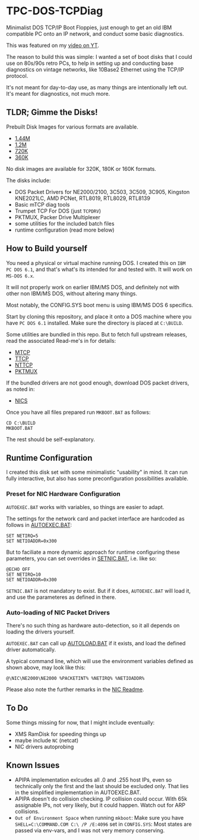 # TPC-DOS-TCPDiag

Minimalist DOS TCP/IP Boot Floppies, just enough to get an old IBM compatible PC
onto an IP network, and conduct some basic diagnostics.

This was featured on my [video on YT](https://www.youtube.com/watch?v=18A993m9Pm8).

The reason to build this was simple: I wanted a set of boot disks that I could use
on 80s/90s retro PCs, to help in setting up and conducting base diagnostics on
vintage networks, like 10Base2 Ethernet using the TCP/IP protocol.

It's not meant for day-to-day use, as many things are intentionally left out.
It's meant for diagnostics, not much more.


## TLDR; Gimme the Disks!

Prebuilt Disk Images for various formats are available.

* [1.44M](DISKIMG/144M)
* [1.2M](DISKIMG/12M)
* [720K](DISKIMG/720K)
* [360K](DISKIMG/360K)

No disk images are available for 320K, 180K or 160K formats.

The disks include:

* DOS Packet Drivers for NE2000/2100, 3C503, 3C509, 3C905, Kingston KNE2021LC, AMD PCNet, RTL8019, RTL8029, RTL8139
* Basic mTCP diag tools
* Trumpet TCP For DOS (just `TCPDRV`)
* PKTMUX, Packer Drive Multiplexer
* some utilities for the included batch files
* runtime configuration (read more below)


## How to Build yourself

You need a physical or virtual machine running DOS.
I created this on `IBM PC DOS 6.1`, and that's what's its intended for and tested with.
It will work on `MS-DOS 6.x`.

It will not properly work on earlier IBM/MS DOS, and definitely not with other
non IBM/MS DOS, without altering many things.

Most notably, the CONFIG.SYS boot menu is using IBM/MS DOS 6 specifics.


Start by cloning this repository, and place it onto a DOS machine where you have `PC DOS 6.1` installed.
Make sure the directory is placed at `C:\BUILD`. 


Some utilities are bundled in this repo.
But to fetch full upstream releases, read the
associated Read-me's in for details:

* [MTCP](MTCP/README.md)
* [TTCP](TTCP/README.md)
* [NTTCP](NTTCP/README.md)
* [PKTMUX](PKTMUX/README.md)

If the bundled drivers are not good enough,
download DOS packet drivers, as noted in:

* [NICS](NICS/README.md)

Once you have all files prepared run `MKBOOT.BAT` as follows:

```
CD C:\BUILD
MKBOOT.BAT
```

The rest should be self-explanatory.


## Runtime Configuration

I created this disk set with some minimalistic "usability" in mind.
It can run fully interactive, but also has some preconfiguration possibilities available.


### Preset for NIC Hardware Configuration

`AUTOEXEC.BAT` works with variables, so things are easier to adapt.

The settings for the network card and packet interface are hardcoded as follows in [AUTOEXEC.BAT](CFG/AUTOEXEC.BAT):

```
SET NETIRQ=5
SET NETIOADDR=0x300
```

But to faciliate a more dynamic approach for runtime configuring these parameters,
you can set overrides in [SETNIC.BAT](CFG/SETNIC.BAT), i.e. like so:

```
@ECHO OFF
SET NETIRQ=10
SET NETIOADDR=0x300
```

`SETNIC.BAT` is not mandatory to exist.
But if it does, `AUTOEXEC.BAT` will load it, and use the parameteres as defined in there.


### Auto-loading of NIC Packet Drivers

There's no such thing as hardware auto-detection, so it all depends on loading the drivers yourself.

`AUTOEXEC.BAT` can call up [AUTOLOAD.BAT](CFG/AUTOLOAD.BAT) if it exists, and load the defined
driver automatically.

A typical command line, which will use the environment variables defined as shown above, may look like this:

```
@\NIC\NE2000\NE2000 %PACKETINT% %NETIRQ% %NETIOADDR%
```

Please also note the further remarks in the [NIC Readme](NICS/README.md).


## To Do

Some things missing for now, that I might include eventually:

* XMS RamDisk for speeding things up
* maybe include `NC` (netcat)
* NIC drivers autoprobing

## Known Issues

* APIPA implementation exlcudes all .0 and .255 host IPs, even so technically only the first and the last should be excluded only. That lies in the simplified implementation in AUTOEXEC.BAT.
* APIPA doesn't do collision checking. IP collision could occur. With 65k assignable IPs, not very likely, but it could happen. Watch out for ARP collisions.
* `Out of Environment Space` when running `mkboot`: Make sure you have `SHELL=C:\COMMAND.COM C:\ /P /E:4096` set in `CONFIG.SYS`: Most states are passed via env-vars, and I was not very memory conserving.

